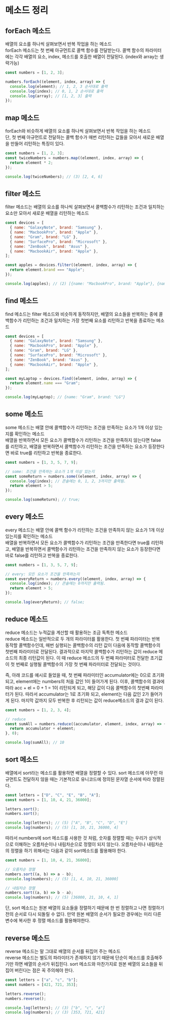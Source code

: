 # 메소드 정리

## forEach 메소드

배열의 요소를 하나씩 살펴보면서 반복 작업을 하는 메소드
<br/>
forEach 메소드는 첫 번째 아규먼트로 콜백 함수를 전달받는다. 콜백 함수의 파라미터에는 각각 배열의 요소, index, 메소드를 호출한 배열이 전달된다. (index와 array는 생략가능)

```javascript
const numbers = [1, 2, 3];

numbers.forEach((element, index, array) => {
  console.log(element); // 1, 2, 3 순서대로 출력
  console.log(index); // 0, 1, 2 순서대로 출력
  console.log(array); // [1, 2, 3] 출력
});
```

## map 메소드

forEach와 비슷하게 배열의 요소를 하나씩 살펴보면서 반복 작업을 하는 메소드
<br/>
단, 첫 번째 아규먼트로 전달하는 콜백 함수가 매번 리턴하는 값들을 모아서 새로운 배열을 만들어 리턴하는 특징이 있다.

```javascript
const numbers = [1, 2, 3];
const twiceNumbers = numbers.map((element, index, array) => {
  return element * 2;
});

console.log(twiceNumbers); // (3) [2, 4, 6]
```

## filter 메소드

filter 메소드는 배열의 요소를 하나씩 살펴보면서 콜백함수가 리턴하는 조건과 일치하는 요소만 모아서 새로운 배열을 리턴하는 메소드

```javascript
const devices = [
  { name: "GalaxyNote", brand: "Samsung" },
  { name: "MacbookPro", brand: "Apple" },
  { name: "Gram", brand: "LG" },
  { name: "SurfacePro", brand: "Microsoft" },
  { name: "ZenBook", brand: "Asus" },
  { name: "MacbookAir", brand: "Apple" },
];

const apples = devices.filter((element, index, array) => {
  return element.brand === "Apple";
});

console.log(apples); // (2) [{name: "MacbookPro", brand: "Apple"}, {name: "MacbookAir", brand: "Apple"}]
```

## find 메소드

find 메소드는 filter 메소드와 비슷하게 동작하지만, 배열의 요소들을 반복하는 중에 콜백함수가 리턴하는 조건과 일치하는 가장 첫번째 요소를 리턴하고 반복을 종료하는 메소드

```javascript
const devices = [
  { name: "GalaxyNote", brand: "Samsung" },
  { name: "MacbookPro", brand: "Apple" },
  { name: "Gram", brand: "LG" },
  { name: "SurfacePro", brand: "Microsoft" },
  { name: "ZenBook", brand: "Asus" },
  { name: "MacbookAir", brand: "Apple" },
];

const myLaptop = devices.find((element, index, array) => {
  return element.name === "Gram";
});

console.log(myLaptop); // {name: "Gram", brand: "LG"}
```

## some 메소드

some 메소드는 배열 안에 콜백함수가 리턴하는 조건을 만족하는 요소가 1개 이상 있는지를 확인하는 메소드
<br />
배열을 반복하면서 모든 요소가 콜백함수가 리턴하는 조건을 만족하지 않는다면 false를 리턴하고, 배열을 반복하면서 콜백함수가 리턴하는 조건을 만족하는 요소가 등장한다면 바로 true를 리턴하고 반복을 종료한다.

```javascript
const numbers = [1, 3, 5, 7, 9];

// some: 조건을 만족하는 요소가 1개 이상 있는지
const someReturn = numbers.some((element, index, array) => {
  console.log(index); // 콘솔에는 0, 1, 2, 3까지만 출력됨.
  return element > 5;
});

console.log(someReturn); // true;
```

## every 메소드

every 메소드는 배열 안에 콜백 함수가 리턴하는 조건을 만족하지 않는 요소가 1개 이상 있는지를 확인하는 메소드
<br/>
배열을 반복하면서 모든 요소가 콜백함수가 리턴하는 조건을 만족한다면 true를 리턴하고, 배열을 반복하면서 콜백함수가 리턴하는 조건을 만족하지 않는 요소가 등장한다면 바로 false를 리턴하고 반복을 종료한다.

```javascript
const numbers = [1, 3, 5, 7, 9];

// every: 모든 요소가 조건을 만족하는지
const everyReturn = numbers.every((element, index, array) => {
  console.log(index); // 콘솔에는 0까지만 출력됨.
  return element > 5;
});

console.log(everyReturn); // false;
```

## reduce 메소드

reduce 메소드는 누적값을 계산할 때 활용하는 조금 독특한 메소드
<br/>
reduce 메소드는 일반적으로 두 개의 파라미터를 활용한다. 첫 번째 파라미터는 반복 동작할 콜백함수인데, 매번 실행되는 콜백함수의 리턴 값이 다음에 동작할 콜백함수의 첫번째 파라미터로 전달된다. 결과적으로 마지막 콜백함수가 리턴하는 값이 reduce 메소드의 최종 리턴값이 된다. 이 때 reduce 메소드의 두 번째 파라미터로 전달한 초기값이 첫 번째로 실행될 콜백함수의 가장 첫 번째 파라미터로 전달되는 것이다.

즉, 아래 코드를 예시로 들었을 때, 첫 번째 파라미터인 accumulator에는 0으로 초기화 되고, element에는 numbers의 처음 값인 1이 들어가게 된다.
이후, 콜백함수의 결과에 따라 acc + el = 0 + 1 = 1이 리턴되게 되고, 해당 값이 다음 콜백함수의 첫번째 파라미터가 된다. 따라서 accumulator는 1로 초기화 되고, element는 다음 값인 2가 들어가게 된다. 마지막 값까지 모두 반복한 후 리턴되는 값이 reduce메소드의 결과 값이 된다.

```javascript
const numbers = [1, 2, 3, 4];

// reduce
const sumAll = numbers.reduce((accumulator, element, index, array) => {
  return accumulator + element;
}, 0);

console.log(sumAll); // 10
```

## sort 메소드

배열에서 sort라는 메소드를 활용하면 배열을 정렬할 수 있다. sort 메소드에 아무런 아규먼트도 전달하지 않을 때는 기본적으로 유니코드에 정의된 문자열 순서에 따라 정렬된다.

```javascript
const letters = ["D", "C", "E", "B", "A"];
const numbers = [1, 10, 4, 21, 36000];

letters.sort();
numbers.sort();

console.log(letters); // (5) ["A", "B", "C", "D", "E"]
console.log(numbers); // (5) [1, 10, 21, 36000, 4]
```

따라서 numbers에 sort 메소드를 사용한 것 처럼, 숫자를 정렬할 때는 우리가 상식적으로 이해하는 오름차순이나 내림차순으로 정렬이 되지 않는다. 오름차순이나 내림차순의 정렬을 하기 위해서는 다음과 같이 sort메소드를 활용해야 한다.

```javascript
const numbers = [1, 10, 4, 21, 36000];

// 오름차순 정렬
numbers.sort((a, b) => a - b);
console.log(numbers); // (5) [1, 4, 10, 21, 36000]

// 내림차순 정렬
numbers.sort((a, b) => b - a);
console.log(numbers); // (5) [36000, 21, 10, 4, 1]
```

단, sort 메소드는 원본 배열의 요소들을 정렬하기 때문에 한 번 정렬하고 나면 정렬하기 전의 순서로 다시 되돌릴 수 없다. 만약 원본 배열의 순서가 필요한 경우에는 미리 다른 변수에 복사한 후 정렬 메소드를 활용해야한다.

## reverse 메소드

reverse 메소드는 말 그대로 배열의 순서를 뒤집어 주는 메소드
<br />
reverse 메소드는 별도의 파라미터가 존재하지 않기 때문에 단순이 메소드를 호출해주기만 하면 배열의 순서가 뒤집힌다. sort 메소드와 마찬가지로 원본 배열의 요소들을 뒤집어 버린다는 점은 꼭 주의헤야 한다.

```javascript
const letters = ["a", "c", "b"];
const numbers = [421, 721, 353];

letters.reverse();
numbers.reverse();

console.log(letters); // (3) ["b", "c", "a"]
console.log(numbers); // (3) [353, 721, 421]
```
